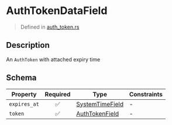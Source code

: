 # AuthTokenDataField
> Defined in [auth_token.rs](../../../../interface/src/interface/fields/auth_token.rs)

## Description
An `AuthToken` with attached expiry time

## Schema

| Property | Required | Type | Constraints |
| --- | :---: | --- | --- |
| `expires_at` | ✅ | [SystemTimeField](../../fields/system_time/SystemTimeField.md) |  -  |
| `token` | ✅ | [AuthTokenField](../../fields/auth_token/AuthTokenField.md) |  -  |


